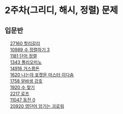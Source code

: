 # 2주차(그리디, 해시, 정렬) 문제

## 입문반

<img src="https://static.solved.ac/tier_small/4.svg" height="13"> <a href="https://www.acmicpc.net/problem/27160">27160 할리갈리</a>  
<img src="https://static.solved.ac/tier_small/5.svg" height="13"> <a href="https://www.acmicpc.net/problem/10989">10989 수 정렬하기 3</a>  
<img src="https://static.solved.ac/tier_small/6.svg" height="13"> <a href="https://www.acmicpc.net/problem/1181">1181 단어 정렬</a>  
<img src="https://static.solved.ac/tier_small/6.svg" height="13"> <a href="https://www.acmicpc.net/problem/1343">1343 폴리오미노</a>  
<img src="https://static.solved.ac/tier_small/6.svg" height="13"> <a href="https://www.acmicpc.net/problem/14916">14916 거스름돈</a>  
<img src="https://static.solved.ac/tier_small/7.svg" height="13"> <a href="https://www.acmicpc.net/problem/1620">1620 나는야 포켓몬 마스터 이다솜</a>  
<img src="https://static.solved.ac/tier_small/7.svg" height="13"> <a href="https://www.acmicpc.net/problem/1758">1758 알바생 강호</a>  
<img src="https://static.solved.ac/tier_small/7.svg" height="13"> <a href="https://www.acmicpc.net/problem/1920">1920 수 찾기</a>  
<img src="https://static.solved.ac/tier_small/7.svg" height="13"> <a href="https://www.acmicpc.net/problem/2217">2217 로프</a>  
<img src="https://static.solved.ac/tier_small/7.svg" height="13"> <a href="https://www.acmicpc.net/problem/11047">11047 동전 0</a>  
<img src="https://static.solved.ac/tier_small/8.svg" height="13"> <a href="https://www.acmicpc.net/problem/20920">20920 영단어 암기는 괴로워</a>  






